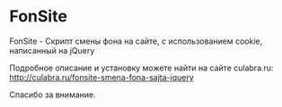 # FonSite
FonSite - Скрипт смены фона на сайте, с использованием cookie, написанный на jQuery

Подробное описание и установку можете найти на сайте culabra.ru:
http://culabra.ru/fonsite-smena-fona-sajta-jquery

Спасибо за внимание.
